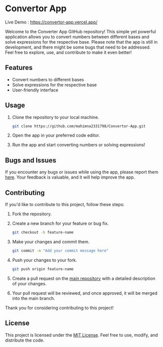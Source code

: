 # Convertor App

Live Demo : https://convertor-app.vercel.app/ 

Welcome to the Converter App GitHub repository! This simple yet powerful application allows you to convert numbers between different bases and solve expressions for the respective base. Please note that the app is still in development, and there might be some bugs that need to be addressed. Feel free to explore, use, and contribute to make it even better!

## Features

- Convert numbers to different bases
- Solve expressions for the respective base
- User-friendly interface

## Usage

1. Clone the repository to your local machine.
   ```bash
   git clone https://github.com/mahimna2331798/Convertor-App.git
   ```

2. Open the app in your preferred code editor.

3. Run the app and start converting numbers or solving expressions!

## Bugs and Issues

If you encounter any bugs or issues while using the app, please report them [here](https://github.com/mahimna2331798/Convertor-App.git/issues). Your feedback is valuable, and it will help improve the app.

## Contributing

If you'd like to contribute to this project, follow these steps:

1. Fork the repository.

2. Create a new branch for your feature or bug fix.
   ```bash
   git checkout -b feature-name
   ```

3. Make your changes and commit them.
   ```bash
   git commit -m "Add your commit message here"
   ```

4. Push your changes to your fork.
   ```bash
   git push origin feature-name
   ```

5. Create a pull request on the [main repository](https://github.com/mahimna2331798/Convertor-App.git) with a detailed description of your changes.

6. Your pull request will be reviewed, and once approved, it will be merged into the main branch.

Thank you for considering contributing to this project!

## License

This project is licensed under the [MIT License](LICENSE). Feel free to use, modify, and distribute the code.
